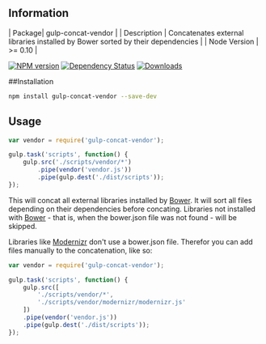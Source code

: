 ## Information

| Package| gulp-concat-vendor |
| Description | Concatenates external libraries installed by Bower sorted by their dependencies |
| Node Version | >= 0.10 |

[![NPM version](http://img.shields.io/npm/v/gulp-concat-vendor.svg)](https://www.npmjs.org/package/gulp-concat-vendor)
[![Dependency Status](https://david-dm.org/patrickpietens/gulp-concat-vendor.svg)](https://david-dm.org/patrickpietens/gulp-concat-vendor)
[![Downloads](http://img.shields.io/npm/dm/gulp-concat-vendor.svg)](https://www.npmjs.org/package/gulp-concat-vendor)

##Installation

```bash
npm install gulp-concat-vendor --save-dev
```

## Usage

```javascript
var vendor = require('gulp-concat-vendor');

gulp.task('scripts', function() {
  	gulp.src('./scripts/vendor/*')
		.pipe(vendor('vendor.js'))
		.pipe(gulp.dest('./dist/scripts'));
});
```

This will concat all external libraries installed by [Bower](http://bower.io/). It will sort all files depending on their dependencies before concating. Libraries not installed with [Bower](http://bower.io/) - that is, when the bower.json file was not found - will be skipped.

Libraries like [Modernizr](http://modernizr.com/) don't use a bower.json file.
Therefor you can add files manually to the concatenation, like so:

```javascript
var vendor = require('gulp-concat-vendor');

gulp.task('scripts', function() {
	gulp.src([
		'./scripts/vendor/*',
		'./scripts/vendor/modernizr/modernizr.js'
	])
	.pipe(vendor('vendor.js'))
	.pipe(gulp.dest('./dist/scripts'));
});
```
